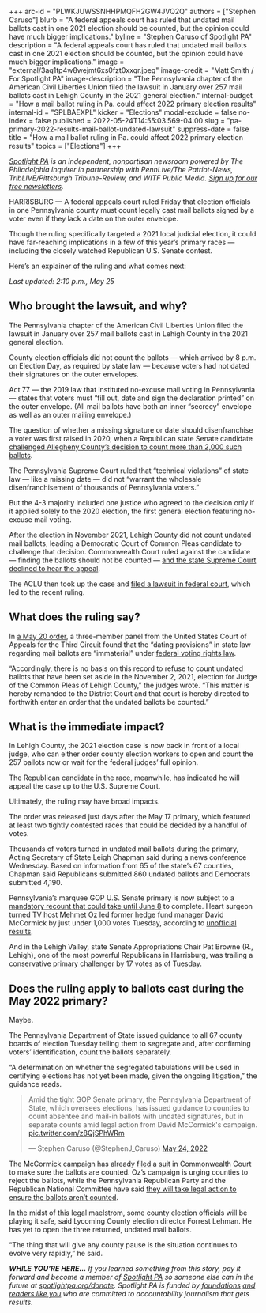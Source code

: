 +++
arc-id = "PLWKJUWSSNHHPMQFH2GW4JVQ2Q"
authors = ["Stephen Caruso"]
blurb = "A federal appeals court has ruled that undated mail ballots cast in one 2021 election should be counted, but the opinion could have much bigger implications."
byline = "Stephen Caruso of Spotlight PA"
description = "A federal appeals court has ruled that undated mail ballots cast in one 2021 election should be counted, but the opinion could have much bigger implications."
image = "external/3aq1tp4w8wejmt6xs0fzt0xxqr.jpeg"
image-credit = "Matt Smith / For Spotlight PA"
image-description = "The Pennsylvania chapter of the American Civil Liberties Union filed the lawsuit in January over 257 mail ballots cast in Lehigh County in the 2021 general election."
internal-budget = "How a mail ballot ruling in Pa. could affect 2022 primary election results"
internal-id = "SPLBAEXPL"
kicker = "Elections"
modal-exclude = false
no-index = false
published = 2022-05-24T14:55:03.569-04:00
slug = "pa-primary-2022-results-mail-ballot-undated-lawsuit"
suppress-date = false
title = "How a mail ballot ruling in Pa. could affect 2022 primary election results"
topics = ["Elections"]
+++

<a href="https://www.spotlightpa.org/"><i>Spotlight PA</i></a><i> is an independent, nonpartisan newsroom powered by The Philadelphia Inquirer in partnership with PennLive/The Patriot-News, TribLIVE/Pittsburgh Tribune-Review, and WITF Public Media. </i><a href="https://www.spotlightpa.org/newsletters"><i>Sign up for our free newsletters</i></a><i>.</i>

HARRISBURG — A federal appeals court ruled Friday that election officials in one Pennsylvania county must count legally cast mail ballots signed by a voter even if they lack a date on the outer envelope.

Though the ruling specifically targeted a 2021 local judicial election, it could have far-reaching implications in a few of this year’s primary races — including the closely watched Republican U.S. Senate contest.

Here’s an explainer of the ruling and what comes next:

<i>Last updated: 2:10 p.m., May 25</i>

<script src="https://www.spotlightpa.org/embed.js" async></script><div data-spl-embed-version="1" data-spl-src="https://www.spotlightpa.org/embeds/newsletter/"></div>

## Who brought the lawsuit, and why?

The Pennsylvania chapter of the American Civil Liberties Union filed the lawsuit in January over 257 mail ballots cast in Lehigh County in the 2021 general election.

County election officials did not count the ballots — which arrived by 8 p.m. on Election Day, as required by state law — because voters had not dated their signatures on the outer envelopes.

Act 77 — the 2019 law that instituted no-excuse mail voting in Pennsylvania — states that voters must “fill out, date and sign the declaration printed” on the outer envelope. (All mail ballots have both an inner “secrecy” envelope as well as an outer mailing envelope.)

The question of whether a missing signature or date should disenfranchise a voter was first raised in 2020, when a Republican state Senate candidate <a href="https://triblive.com/local/pa-supreme-court-says-undated-mail-in-ballots-in-ziccarelli-case-can-be-counted/">challenged Allegheny County’s decision to count more than 2,000 such ballots</a>.

The Pennsylvania Supreme Court ruled that “technical violations” of state law — like a missing date — did not “warrant the wholesale disenfranchisement of thousands of Pennsylvania voters.”

But the 4-3 majority included one justice who agreed to the decision only if it applied solely to the 2020 election, the first general election featuring no-excuse mail voting.

After the election in November 2021, Lehigh County did not count undated mail ballots, leading a Democratic Court of Common Pleas candidate to challenge that decision. Commonwealth Court ruled against the candidate — finding the ballots should not be counted — <a href="https://www.mcall.com/news/elections/mc-nws-pa-supreme-court-undated-mail-ballots-lehigh-county-judge-20220128-rh5lohuuinbjpdrgydxquqd5jy-story.html">and the state Supreme Court declined to hear the appeal</a>.

The ACLU then took up the case and <a href="https://aclupa.org/en/cases/migliori-et-al-v-lehigh-county-board-elections">filed a lawsuit in federal court</a>, which led to the recent ruling.

## What does the ruling say?

In <a href="https://aclupa.org/sites/default/files/field_documents/80_judgment.pdf">a May 20 order</a>, a three-member panel from the United States Court of Appeals for the Third Circuit found that the “dating provisions” in state law regarding mail ballots are “immaterial” under <a href="https://uscode.house.gov/view.xhtml?req=(title:52%20section:10101%20edition:prelim)">federal voting rights law</a>.

“Accordingly, there is no basis on this record to refuse to count undated ballots that have been set aside in the November 2, 2021, election for Judge of the Common Pleas of Lehigh County,” the judges wrote. “This matter is hereby remanded to the District Court and that court is hereby directed to forthwith enter an order that the undated ballots be counted.”

## What is the immediate impact?

In Lehigh County, the 2021 election case is now back in front of a local judge, who can either order county election workers to open and count the 257 ballots now or wait for the federal judges’ full opinion.

The Republican candidate in the race, meanwhile, has <a href="https://www.wfmz.com/news/area/lehighvalley/candidate-for-judge-in-lehigh-county-asks-for-stay-of-court-ruling-that-allowed-undated/article_e0d43dca-db87-11ec-be71-0726ac393c4f.html">indicated</a> he will appeal the case up to the U.S. Supreme Court.

Ultimately, the ruling may have broad impacts.

<script src="https://www.spotlightpa.org/embed.js" async></script><div data-spl-embed-version="1" data-spl-src="https://www.spotlightpa.org/embeds/donate/?eyebrow_text=SPRING%20MEMBER%20DRIVE%20&cta_text=GIVE%20NOW%2C%20WE'LL%20DOUBLE%20IT&teaser_text=This%20story%20by%20Spotlight%20PA%20is%20available%20to%20everyone%20at%20no%20cost%20thanks%20to%20our%20members.%20%3Cb%3EMake%20a%20gift%20during%20our%20spring%20member%20drive%20and%20your%20support%20will%20be%20DOUBLED.%3C%2Fb%3E"></div>

The order was released just days after the May 17 primary, which featured at least two tightly contested races that could be decided by a handful of votes.

Thousands of voters turned in undated mail ballots during the primary, Acting Secretary of State Leigh Chapman said during a news conference Wednesday. Based on information from 65 of the state’s 67 counties, Chapman said Republicans submitted 860 undated ballots and Democrats submitted 4,190.

Pennsylvania’s marquee GOP U.S. Senate primary is now subject to a <a href="https://apnews.com/article/2022-midterm-elections-mehmet-oz-donald-trump-david-mccormick-congress-54d25db360a333bd5334260e60fa2b94" target="_blank">mandatory recount that could take until June 8</a> to complete. Heart surgeon turned TV host Mehmet Oz led former hedge fund manager David McCormick by just under 1,000 votes Tuesday, according to <a href="https://www.electionreturns.pa.gov/">unofficial results</a>.

And in the Lehigh Valley, state Senate Appropriations Chair Pat Browne (R., Lehigh), one of the most powerful Republicans in Harrisburg, was trailing a conservative primary challenger by 17 votes as of Tuesday.

## Does the ruling apply to ballots cast during the May 2022 primary?

Maybe.

The Pennsylvania Department of State issued guidance to all 67 county boards of election Tuesday telling them to segregate and, after confirming voters’ identification, count the ballots separately.

“A determination on whether the segregated tabulations will be used in certifying elections has not yet been made, given the ongoing litigation,” the guidance reads.

<blockquote class="twitter-tweet"><p lang="en" dir="ltr">Amid the tight GOP Senate primary, the Pennsylvania Department of State, which oversees elections, has issued guidance to counties to count absentee and mail-in ballots with undated signatures, but in separate counts amid legal action from David McCormick&#39;s campaign. <a href="https://t.co/z8QjSPhWRm">pic.twitter.com/z8QjSPhWRm</a></p>&mdash; Stephen Caruso (@StephenJ_Caruso) <a href="https://twitter.com/StephenJ_Caruso/status/1529108990856249344?ref_src=twsrc%5Etfw">May 24, 2022</a></blockquote>
<script async src="https://platform.twitter.com/widgets.js" charset="utf-8"></script>


The McCormick campaign has already <a href="https://www.post-gazette.com/news/politics-state/2022/05/24/mehmet-oz-david-mccormick-gop-republican-national-committee-party-senate-lawsuit-mail-vote-ballot-trump/stories/202205240074">filed</a> a <a href="https://www.pacourts.us/news-and-statistics/cases-of-public-interest/286-md-2022---mccormick-v-chapman">suit</a> in Commonwealth Court to make sure the ballots are counted. Oz’s campaign is urging counties to reject the ballots, while the Pennsylvania Republican Party and the Republican National Committee have said <a href="https://www.washingtonpost.com/politics/gop-takes-ozs-side-in-pa-senate-race-vote-counting-lawsuit/2022/05/24/1a47d500-db59-11ec-bc35-a91d0a94923b_story.html">they will take legal action to ensure the ballots aren’t counted</a>.

In the midst of this legal maelstrom, some county election officials will be playing it safe, said Lycoming County election director Forrest Lehman. He has yet to open the three returned, undated mail ballots.

“The thing that will give any county pause is the situation continues to evolve very rapidly,” he said.

<i><b>WHILE YOU’RE HERE...</b></i><i> If you learned something from this story, pay it forward and become a member of </i><a href="https://www.spotlightpa.org/"><i>Spotlight PA</i></a><i> so someone else can in the future at </i><a href="http://spotlightpa.org/donate"><i>spotlightpa.org/donate</i></a><i>. Spotlight PA is funded by</i><a href="https://www.spotlightpa.org/support"><i> foundations</i></a><i> </i><a href="https://www.spotlightpa.org/support"><i>and readers like you</i></a><i> who are committed to accountability journalism that gets results.</i>
